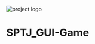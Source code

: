 ![project logo](https://github.com/Team-CMD/SPTJ-GUIGame/blob/main/Resource/wiki_src/guigame.png)

# SPTJ_GUI-Game
